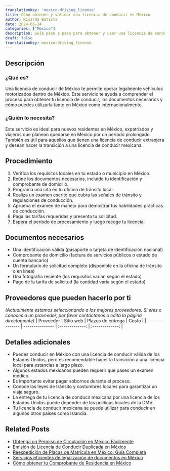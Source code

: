 ```yaml
---
translationKey: 'mexico-driving_license'
title: Cómo obtener y validar una licencia de conducir en México
author: Ricardo Batista
date: 2024-06-24
categories: ["Mexico"]
description: Guía paso a paso para obtener y usar una licencia de conducir mexicana. Ideal para nuevos conductores o viajeros.
draft: false
translationKey: mexico-driving_license
---
```


## Descripción
### ¿Qué es?
Una licencia de conducir de México te permite operar legalmente vehículos motorizados dentro de México. Este servicio te ayuda a comprender el proceso para obtener tu licencia de conducir, los documentos necesarios y cómo puedes utilizarla tanto en México como internacionalmente.

### ¿Quién lo necesita?
Este servicio es ideal para nuevos residentes en México, expatriados y viajeros que planean quedarse en México por un período prolongado. También es útil para aquellos que tienen una licencia de conducir extranjera y desean hacer la transición a una licencia de conducir mexicana.

## Procedimiento

1. Verifica los requisitos locales en tu estado o municipio en México.
2. Reúne los documentos necesarios, incluido tu identificación y comprobante de domicilio.
3. Programa una cita en tu oficina de tránsito local.
4. Realiza un examen escrito que cubra las señales de tránsito y regulaciones de conducción.
5. Aprueba el examen de manejo para demostrar tus habilidades prácticas de conducción.
6. Paga las tarifas requeridas y presenta tu solicitud.
7. Espera el período de procesamiento y luego recoge tu licencia.

## Documentos necesarios

- Una identificación válida (pasaporte o tarjeta de identificación nacional)
- Comprobante de domicilio (factura de servicios públicos o estado de cuenta bancario)
- Un formulario de solicitud completo (disponible en la oficina de tránsito o en línea)
- Una fotografía reciente (los requisitos varían según el estado)
- Pago de la tarifa de solicitud (la cantidad varía según el estado)

## Proveedores que pueden hacerlo por ti
_(Actualmente estamos seleccionando a los mejores proveedores. Si eres o conoces a un proveedor, por favor contáctanos o edita la página directamente)_
| Proveedor       |     Sitio web    |    Plazos de entrega    |      Costo      |
| --------------- | ---------------  |      :-------------:     |    :-------------:   |

## Detalles adicionales

- Puedes conducir en México con una licencia de conducir válida de los Estados Unidos, pero es recomendable hacer la transición a una licencia local para estancias a largo plazo.
- Algunos estados mexicanos pueden requerir que pases un examen médico.
- Es importante evitar pagar sobornos durante el proceso.
- Conoce las leyes de tránsito y costumbres locales para garantizar un viaje seguro.
- La entrega de tu licencia de conducir mexicana por una licencia de los Estados Unidos puede depender de las políticas locales de la DMV.
- Tu licencia de conducir mexicana se puede utilizar para conducir en algunos otros países como Islandia.
## Related Posts

- [Obtenga un Permiso de Circulación en México Fácilmente](https://tramitit.com/spanish/guides/mexico/permiso_de_circulación/)
- [Emisión de Licencia de Conducir Duplicada en México](https://tramitit.com/spanish/guides/mexico/expedición_de_duplicado_de_licencia_de_conducir/)
- [Reexpedición de Placas de Matrícula en México: Guía Completa](https://tramitit.com/spanish/guides/mexico/reemplacamiento/)
- [Servicios eficientes de legalización de documentos en México](https://tramitit.com/spanish/guides/mexico/legalización_de_documentos/)
- [Cómo obtener tu Comprobante de Residencia en México](https://tramitit.com/spanish/guides/mexico/carta_de_residencia/)